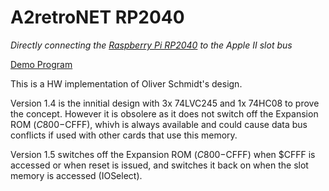 # A2retroNET RP2040

_Directly connecting the [Raspberry Pi RP2040](https://www.raspberrypi.com/products/rp2040/) to the Apple II slot bus_

[Demo Program](demo/README.md)

This is a HW implementation of Oliver Schmidt's design.

Version 1.4 is the innitial design with 3x 74LVC245 and 1x 74HC08 to prove the concept. However it is obsolere as it does not switch off the Expansion ROM ($C800-$CFFF), whivh is always available and could cause data bus conflicts if used with other cards that use this memory.

Version 1.5 switches off the Expansion ROM ($C800-$CFFF) when $CFFF is accessed or when reset is issued, and switches it back on when the slot memory is accessed (IOSelect).
